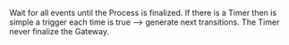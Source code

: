 Wait for all events until the Process is finalized. 
If there is a Timer then is simple a trigger each time is true --> generate next transitions.
The Timer never finalize the Gateway.